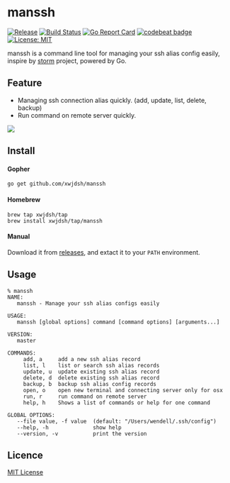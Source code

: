 # manssh

[![Release](http://github-release-version.herokuapp.com/github/xwjdsh/manssh/release.svg?style=flat)](https://github.com/xwjdsh/manssh/releases/latest)
[![Build Status](https://travis-ci.org/xwjdsh/manssh.svg?branch=master)](https://travis-ci.org/xwjdsh/manssh)
[![Go Report Card](https://goreportcard.com/badge/github.com/xwjdsh/manssh)](https://goreportcard.com/report/github.com/xwjdsh/manssh)
[![codebeat badge](https://codebeat.co/badges/38954713-7443-4149-915d-4543da2a5da5)](https://codebeat.co/projects/github-com-xwjdsh-manssh-master)
[![License: MIT](https://img.shields.io/badge/License-MIT-yellow.svg)](https://opensource.org/licenses/MIT)

manssh is a command line tool for managing your ssh alias config easily, inspire by [storm](https://github.com/emre/storm) project, powered by Go.

## Feature

* Managing ssh connection alias quickly. (add, update, list, delete, backup)
* Run command on remote server quickly. 

![](https://raw.githubusercontent.com/xwjdsh/manssh/master/screenshot/manssh.gif)

## Install

#### Gopher
```shell
go get github.com/xwjdsh/manssh
```

#### Homebrew
```shell
brew tap xwjdsh/tap
brew install xwjdsh/tap/manssh
```

#### Manual
Download it from [releases](https://github.com/xwjdsh/manssh/releases), and extact it to your `PATH` environment.

## Usage
```text
% manssh
NAME:
   manssh - Manage your ssh alias configs easily

USAGE:
   manssh [global options] command [command options] [arguments...]

VERSION:
   master

COMMANDS:
     add, a     add a new ssh alias record
     list, l    list or search ssh alias records
     update, u  update existing ssh alias record
     delete, d  delete existing ssh alias record
     backup, b  backup ssh alias config records
     open, o    open new terminal and connecting server only for osx
     run, r     run command on remote server
     help, h    Shows a list of commands or help for one command

GLOBAL OPTIONS:
   --file value, -f value  (default: "/Users/wendell/.ssh/config")
   --help, -h              show help
   --version, -v           print the version
```

## Licence
[MIT License](https://github.com/xwjdsh/manssh/blob/master/LICENSE)
